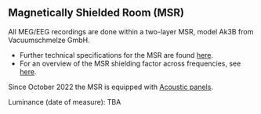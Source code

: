 ## Magnetically Shielded Room (MSR)

All MEG/EEG recordings are done within a two-layer MSR, model Ak3B from Vacuumschmelze GmbH.

* Further technical specifications for the MSR are found [here](https://natmeg.se/onewebmedia/Manual%20Ak3b%2010-2008%20en.pdf).
* For an overview of  the MSR shielding factor across frequencies, see [here](https://natmeg.se/onewebmedia/MSR%20test%20report%20Karolinska%20short.pdf).

Since October 2022 the MSR is equipped with [Acoustic panels](Acoustic-panels-specs.md).

Luminance (date of measure): TBA
